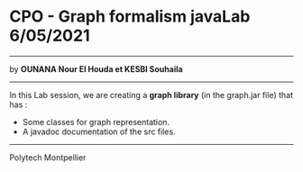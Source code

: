 # CPO - Graph formalism javaLab 6/05/2021
-----------------
by __OUNANA Nour El Houda et KESBI Souhaila__

-----------------
In this Lab session, we are creating a __graph library__ (in the graph.jar file) that has :
  + Some classes for graph representation.
  + A javadoc documentation of the src files.

-----------------
Polytech Montpellier
